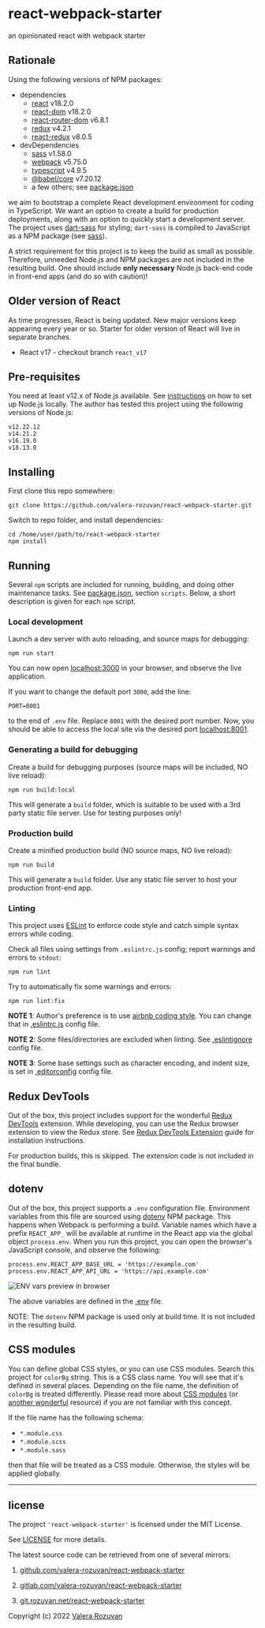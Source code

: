 # react-webpack-starter

an opinionated react with webpack starter

## Rationale

Using the following versions of NPM packages:

- dependencies
  - [react](https://www.npmjs.com/package/react) v18.2.0
  - [react-dom](https://www.npmjs.com/package/react-dom) v18.2.0
  - [react-router-dom](https://www.npmjs.com/package/react-router-dom) v6.8.1
  - [redux](https://www.npmjs.com/package/redux) v4.2.1
  - [react-redux](https://www.npmjs.com/package/react-redux) v8.0.5
- devDependencies
  - [sass](https://www.npmjs.com/package/sass) v1.58.0
  - [webpack](https://www.npmjs.com/package/webpack) v5.75.0
  - [typescript](https://www.npmjs.com/package/typescript) v4.9.5
  - [@babel/core](https://www.npmjs.com/package/@babel/core) v7.20.12
  - a few others; see [package.json](./package.json)

we aim to bootstrap a complete React development environment for coding in TypeScript. We want an option to create a build for production deployments, along with an option to quickly start a development server. The project uses [dart-sass](https://github.com/sass/dart-sass) for styling; `dart-sass` is compiled to JavaScript as a NPM package (see [sass](https://www.npmjs.com/package/sass)).

A strict requirement for this project is to keep the build as small as possible. Therefore, unneeded Node.js and NPM packages are not included in the resulting build. One should include **only necessary** Node.js back-end code in front-end apps (and do so with caution)!

## Older version of React

As time progresses, React is being updated. New major versions keep appearing every year or so. Starter for older version of React will live in separate branches.

- React v17 - checkout branch `react_v17`

## Pre-requisites

You need at least v12.x of Node.js available. See [instructions](https://nodejs.org/en/download/) on how to set up Node.js locally. The author has tested this project using the following versions of Node.js:

```text
v12.22.12
v14.21.2
v16.19.0
v18.13.0
```

## Installing

First clone this repo somewhere:

```shell
git clone https://github.com/valera-rozuvan/react-webpack-starter.git
```

Switch to repo folder, and install dependencies:

```shell
cd /home/user/path/to/react-webpack-starter
npm install
```

## Running

Several `npm` scripts are included for running, building, and doing other maintenance tasks. See [package.json](./package.json), section `scripts`. Below, a short description is given for each `npm` script.

### Local development

Launch a dev server with auto reloading, and source maps for debugging:

```shell
npm run start
```

You can now open [localhost:3000](http://localhost:3000/) in your browser, and observe the live application.

If you want to change the default port `3000`, add the line:

```text
PORT=8001
```

to the end of `.env` file. Replace `8001` with the desired port number. Now, you should be able to access the local site via the desired port [localhost:8001](http://localhost:8001/).

### Generating a build for debugging

Create a build for debugging purposes (source maps will be included, NO live reload):

```shell
npm run build:local
```

This will generate a `build` folder, which is suitable to be used with a 3rd party static file server. Use for testing purposes only!

### Production build

Create a minified production build (NO source maps, NO live reload):

```shell
npm run build
```

This will generate a `build` folder. Use any static file server to host your production front-end app.

### Linting

This project uses [ESLint](https://eslint.org/) to enforce code style and catch simple syntax errors while coding.

Check all files using settings from `.eslintrc.js` config; report warnings and errors to `stdout`:

```shell
npm run lint
```

Try to automatically fix some warnings and errors:

```shell
npm run lint:fix
```

**NOTE 1**: Author's preference is to use [airbnb coding style](https://airbnb.io/javascript/). You can change that in [.eslintrc.js](.eslintrc.js) config file.

**NOTE 2**: Some files/directories are excluded when linting. See [.eslintignore](.eslintignore) config file.

**NOTE 3**: Some base settings such as character encoding, and indent size, is set in [.editorconfig](./.editorconfig) config file.

## Redux DevTools

Out of the box, this project includes support for the wonderful [Redux DevTools](https://github.com/reduxjs/redux-devtools) extension. While developing, you can use the Redux browser extension to view the Redux store. See [Redux DevTools Extension](https://github.com/reduxjs/redux-devtools/tree/main/extension#installation) guide for installation instructions.

For production builds, this is skipped. The extension code is not included in the final bundle.

## dotenv

Out of the box, this project supports a `.env` configuration file. Environment variables from this file are sourced using [dotenv](https://www.npmjs.com/package/dotenv) NPM package. This happens when Webpack is performing a build. Variable names which have a prefix `REACT_APP_` will be available at runtime in the React app via the global object `process.env`. When you run this project, you can open the browser's JavaScript console, and observe the following:

```text
process.env.REACT_APP_BASE_URL = 'https://example.com'
process.env.REACT_APP_API_URL = 'https://api.example.com'
```

![ENV vars preview in browser](./env_vars_preview_in_browser.png "ENV vars preview in browser")

The above variables are defined in the [.env](./.env) file.

NOTE: The `dotenv` NPM package is used only at build time. It is not included in the resulting build.

## CSS modules

You can define global CSS styles, or you can use CSS modules. Search this project for `colorBg` string. This is a CSS class name. You will see that it's defined in several places. Depending on the file name, the definition of `colorBg` is treated differently. Please read more about [CSS modules](https://css-tricks.com/css-modules-part-1-need/) (or [another wonderful](https://blog.logrocket.com/a-deep-dive-into-css-modules/) resource) if you are not familiar with this concept.

If the file name has the following schema:

- `*.module.css`
- `*.module.scss`
- `*.module.sass`

then that file will be treated as a CSS module. Otherwise, the styles will be applied globally.

---

## license

The project `'react-webpack-starter'` is licensed under the MIT License.

See [LICENSE](./LICENSE) for more details.

The latest source code can be retrieved from one of several mirrors:

1. [github.com/valera-rozuvan/react-webpack-starter](https://github.com/valera-rozuvan/react-webpack-starter)

2. [gitlab.com/valera-rozuvan/react-webpack-starter](https://gitlab.com/valera-rozuvan/react-webpack-starter)

3. [git.rozuvan.net/react-webpack-starter](https://git.rozuvan.net/react-webpack-starter)

Copyright (c) 2022 [Valera Rozuvan](https://valera.rozuvan.net/)
